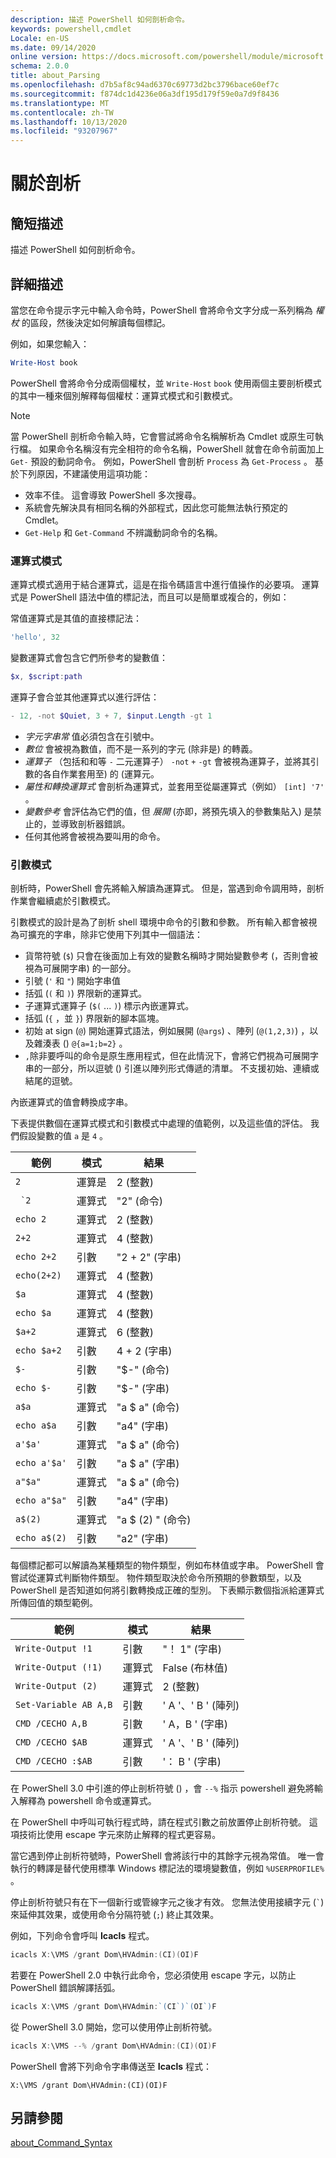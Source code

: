 ```yaml
---
description: 描述 PowerShell 如何剖析命令。
keywords: powershell,cmdlet
Locale: en-US
ms.date: 09/14/2020
online version: https://docs.microsoft.com/powershell/module/microsoft.powershell.core/about/about_parsing?view=powershell-5.1&WT.mc_id=ps-gethelp
schema: 2.0.0
title: about_Parsing
ms.openlocfilehash: d7b5af8c94ad6370c69773d2bc3796bace60ef7c
ms.sourcegitcommit: f874dc1d4236e06a3df195d179f59e0a7d9f8436
ms.translationtype: MT
ms.contentlocale: zh-TW
ms.lasthandoff: 10/13/2020
ms.locfileid: "93207967"
---
```

# <a name="about-parsing"></a>關於剖析

## <a name="short-description"></a>簡短描述

描述 PowerShell 如何剖析命令。

## <a name="long-description"></a>詳細描述

當您在命令提示字元中輸入命令時，PowerShell 會將命令文字分成一系列稱為 _權杖_ 的區段，然後決定如何解讀每個標記。

例如，如果您輸入：

```powershell
Write-Host book
```

PowerShell 會將命令分成兩個權杖，並 `Write-Host` `book` 使用兩個主要剖析模式的其中一種來個別解釋每個權杖：運算式模式和引數模式。

> [!NOTE]
> 當 PowerShell 剖析命令輸入時，它會嘗試將命令名稱解析為 Cmdlet 或原生可執行檔。 如果命令名稱沒有完全相符的命令名稱，PowerShell 就會在命令前面加上 `Get-` 預設的動詞命令。 例如，PowerShell 會剖析 `Process` 為 `Get-Process` 。 基於下列原因，不建議使用這項功能：
>
> - 效率不佳。 這會導致 PowerShell 多次搜尋。
> - 系統會先解決具有相同名稱的外部程式，因此您可能無法執行預定的 Cmdlet。
> - `Get-Help` 和 `Get-Command` 不辨識動詞命令的名稱。

### <a name="expression-mode"></a>運算式模式

運算式模式適用于結合運算式，這是在指令碼語言中進行值操作的必要項。 運算式是 PowerShell 語法中值的標記法，而且可以是簡單或複合的，例如：

常值運算式是其值的直接標記法：

```powershell
'hello', 32
```

變數運算式會包含它們所參考的變數值：

```powershell
$x, $script:path
```

運算子會合並其他運算式以進行評估：

```powershell
- 12, -not $Quiet, 3 + 7, $input.Length -gt 1
```

- _字元字串常_ 值必須包含在引號中。
- _數位_ 會被視為數值，而不是一系列的字元 (除非是) 的轉義。
- _運算子_ （包括和和等 `-` 二元運算子） `-not` `+` `-gt` 會被視為運算子，並將其引數的各自作業套用至) 的 (運算元。
- _屬性和轉換運算式_ 會剖析為運算式，並套用至從屬運算式（例如） `[int] '7'` 。
- _變數參考_ 會評估為它們的值，但 _展開_ (亦即，將預先填入的參數集貼入) 是禁止的，並導致剖析器錯誤。
- 任何其他將會被視為要叫用的命令。

### <a name="argument-mode"></a>引數模式

剖析時，PowerShell 會先將輸入解讀為運算式。 但是，當遇到命令調用時，剖析作業會繼續處於引數模式。

引數模式的設計是為了剖析 shell 環境中命令的引數和參數。 所有輸入都會被視為可擴充的字串，除非它使用下列其中一個語法：

- 貨幣符號 (`$`) 只會在後面加上有效的變數名稱時才開始變數參考 (，否則會被視為可展開字串) 的一部分。
- 引號 (`'` 和 `"`) 開始字串值
- 括弧 (`(` 和 `)`) 界限新的運算式。
- 子運算式運算子 (`$(` ... `)`) 標示內嵌運算式。
- 括弧 (`{` ，並 `}`) 界限新的腳本區塊。
- 初始 at sign (`@`) 開始運算式語法，例如展開 (`@args`) 、陣列 (`@(1,2,3)`) ，以及雜湊表 () `@{a=1;b=2}` 。
- `,`除非要呼叫的命令是原生應用程式，但在此情況下，會將它們視為可展開字串的一部分，所以逗號 () 引進以陣列形式傳遞的清單。 不支援初始、連續或結尾的逗號。

內嵌運算式的值會轉換成字串。

下表提供數個在運算式模式和引數模式中處理的值範例，以及這些值的評估。 我們假設變數的值 `a` 是 `4` 。

|       範例        |    模式    |      結果       |
| -------------------- | ---------- | ----------------- |
| `2`                  | 運算是 | 2 (整數)        |
| `` `2``              | 運算式 | "2" (命令)      |
| `echo 2`             | 運算式 | 2 (整數)        |
| `2+2`                | 運算式 | 4 (整數)        |
| `echo 2+2`           | 引數   | "2 + 2" (字串)     |
| `echo(2+2)`          | 運算式 | 4 (整數)        |
| `$a`                 | 運算式 | 4 (整數)        |
| `echo $a`            | 運算式 | 4 (整數)        |
| `$a+2`               | 運算式 | 6 (整數)        |
| `echo $a+2`          | 引數   | 4 + 2 (字串)       |
| `$-`                 | 引數   | "$-" (命令)     |
| `echo $-`            | 引數   | "$-" (字串)      |
| `a$a`                | 運算式 | "a $ a" (命令)    |
| `echo a$a`           | 引數   | "a4" (字串)      |
| `a'$a'`              | 運算式 | "a $ a" (命令)    |
| `echo a'$a'`         | 引數   | "a $ a" (字串)     |
| `a"$a"`              | 運算式 | "a $ a" (命令)    |
| `echo a"$a"`         | 引數   | "a4" (字串)      |
| `a$(2)`              | 運算式 | "a $ (2) " (命令)  |
| `echo a$(2)`         | 引數   | "a2" (字串)      |

每個標記都可以解讀為某種類型的物件類型，例如布林值或字串。 PowerShell 會嘗試從運算式判斷物件類型。
物件類型取決於命令所預期的參數類型，以及 PowerShell 是否知道如何將引數轉換成正確的型別。 下表顯示數個指派給運算式所傳回值的類型範例。

|       範例          |    模式    |     結果      |
| ---------------------- | ---------- | --------------- |
| `Write-Output !1`      | 引數   | "！ 1" (字串)    |
| `Write-Output (!1)`    | 運算式 | False (布林值)  |
| `Write-Output (2)`     | 運算式 | 2 (整數)      |
| `Set-Variable AB A,B`  | 引數   | ' A '、' B ' (陣列)  |
| `CMD /CECHO A,B`       | 引數   | ' A，B ' (字串)   |
| `CMD /CECHO $AB`       | 運算式 | ' A '、' B ' (陣列)  |
| `CMD /CECHO :$AB`      | 引數   | '： B ' (字串)  |

在 PowerShell 3.0 中引進的停止剖析符號 () ，會 `--%` 指示 powershell 避免將輸入解釋為 powershell 命令或運算式。

在 PowerShell 中呼叫可執行程式時，請在程式引數之前放置停止剖析符號。 這項技術比使用 escape 字元來防止解釋的程式更容易。

當它遇到停止剖析符號時，PowerShell 會將該行中的其餘字元視為常值。 唯一會執行的轉譯是替代使用標準 Windows 標記法的環境變數值，例如 `%USERPROFILE%` 。

停止剖析符號只有在下一個新行或管線字元之後才有效。 您無法使用接續字元 (`` ` ``) 來延伸其效果，或使用命令分隔符號 (`;`) 終止其效果。

例如，下列命令會呼叫 **Icacls** 程式。

```powershell
icacls X:\VMS /grant Dom\HVAdmin:(CI)(OI)F
```

若要在 PowerShell 2.0 中執行此命令，您必須使用 escape 字元，以防止 PowerShell 錯誤解譯括弧。

```powershell
icacls X:\VMS /grant Dom\HVAdmin:`(CI`)`(OI`)F
```

從 PowerShell 3.0 開始，您可以使用停止剖析符號。

```powershell
icacls X:\VMS --% /grant Dom\HVAdmin:(CI)(OI)F
```

PowerShell 會將下列命令字串傳送至 **Icacls** 程式：

`X:\VMS /grant Dom\HVAdmin:(CI)(OI)F`

## <a name="see-also"></a>另請參閱

[about_Command_Syntax](about_Command_Syntax.md)
